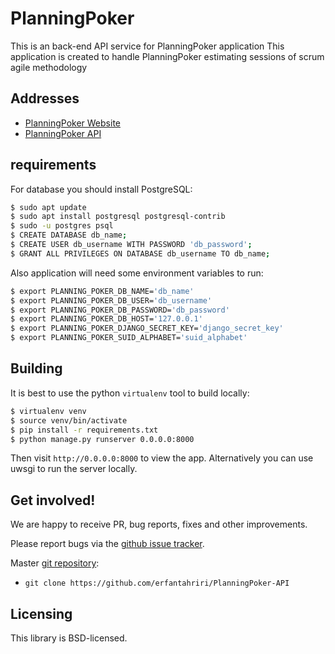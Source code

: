 # PlanningPoker

This is an back-end API service for PlanningPoker application
This application is created to handle PlanningPoker estimating sessions of scrum agile methodology

## Addresses
* [PlanningPoker Website](http://scrumplanning.ir)
* [PlanningPoker API](http://82.102.10.119:8080) 

## requirements

For database you should install PostgreSQL:

```sh
$ sudo apt update
$ sudo apt install postgresql postgresql-contrib
$ sudo -u postgres psql
$ CREATE DATABASE db_name;
$ CREATE USER db_username WITH PASSWORD 'db_password';
$ GRANT ALL PRIVILEGES ON DATABASE db_username TO db_name;

```

Also application will need some environment variables to run:

```sh
$ export PLANNING_POKER_DB_NAME='db_name'
$ export PLANNING_POKER_DB_USER='db_username'
$ export PLANNING_POKER_DB_PASSWORD='db_password'
$ export PLANNING_POKER_DB_HOST='127.0.0.1'
$ export PLANNING_POKER_DJANGO_SECRET_KEY='django_secret_key'
$ export PLANNING_POKER_SUID_ALPHABET='suid_alphabet'

```

## Building

It is best to use the python `virtualenv` tool to build locally:

```sh
$ virtualenv venv
$ source venv/bin/activate
$ pip install -r requirements.txt
$ python manage.py runserver 0.0.0.0:8000
```

Then visit `http://0.0.0.0:8000` to view the app. Alternatively you
can use uwsgi to run the server locally.

## Get involved!

We are happy to receive PR, bug reports, fixes and other improvements.

Please report bugs via the
[github issue tracker](https://github.com/erfantahriri/PlanningPoker-API/issues).

Master [git repository](https://github.com/erfantahriri/PlanningPoker-API):

* `git clone https://github.com/erfantahriri/PlanningPoker-API`

## Licensing

This library is BSD-licensed.
